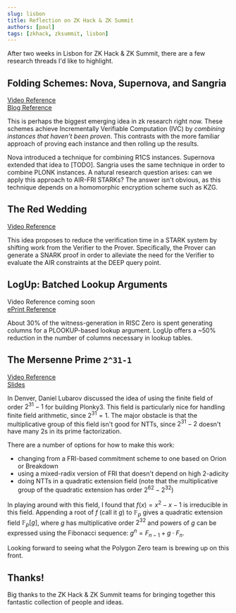 ```yaml
---
slug: lisbon
title: Reflection on ZK Hack & ZK Summit 
authors: [paul]
tags: [zkhack, zksummit, lisbon]
---
```


After two weeks in Lisbon for ZK Hack & ZK Summit, there are a few research threads I'd like to highlight. 

## Folding Schemes: Nova, Supernova, and Sangria
[Video Reference](https://www.youtube.com/live/YwSGyNr_yUU?feature=share&t=25164) <br/>
[Blog Reference](https://geometry.xyz/notebook/sangria-a-folding-scheme-for-plonk)

This is perhaps the biggest emerging idea in zk research right now. 
These schemes achieve Incrementally Verifiable Computation (IVC) by *combining instances that haven't been proven*. 
This contrasts with the more familiar approach of proving each instance and then rolling up the results. 

Nova introduced a technique for combining R1CS instances. 
Supernova extended that idea to [TODO]. 
Sangria uses the same technique in order to combine PLONK instances. 
A natural research question arises: can we apply this approach to AIR-FRI STARKs? 
The answer isn't obvious, as this technique depends on a homomorphic encryption scheme such as KZG. 

## The Red Wedding 
[Video Reference](https://youtu.be/YwSGyNr_yUU?t=21322) <br/>

This idea proposes to reduce the verification time in a STARK system by shifting work from the Verifier to the Prover. 
Specifically, the Prover can generate a SNARK proof in order to alleviate the need for the Verifier to evaluate the AIR constraints at the DEEP query point. 

## LogUp: Batched Lookup Arguments
Video Reference coming soon <br/>
[ePrint Reference](https://eprint.iacr.org/2022/1530.pdf)

About 30% of the witness-generation in RISC Zero is spent generating columns for a PLOOKUP-based lookup argument. 
LogUp offers a ~50% reduction in the number of columns necessary in lookup tables. 

## The Mersenne Prime `2^31-1`
[Video Reference](https://www.youtube.com/watch?v=giFA3UXbu_s&t=305s) <br/>
[Slides](https://drive.google.com/file/d/1JaoqFUARyUXuaz4PBUG0R64_Yuzc5O-_/view?usp=sharing)

In Denver, Daniel Lubarov discussed the idea of using the finite field of order $2^{31} - 1$ for building Plonky3.
This field is particularly nice for handling finite field arithmetic, since $2^{31} = 1$. 
The major obstacle is that the multiplicative group of this field isn't good for NTTs, since $2^{31} - 2$ doesn't have many 2s in its prime factorization. 

There are a number of options for how to make this work: 
- changing from a FRI-based commitment scheme to one based on Orion or Breakdown
- using a mixed-radix version of FRI that doesn't depend on high 2-adicity
- doing NTTs in a quadratic extension field (note that the multiplicative group of the quadratic extension has order $2^{62} - 2^{32}$)

In playing around with this field, I found that $f(x) = x^2 - x - 1$ is irreducible in this field. Appending a root of $f$ (call it $g$) to $\mathbb{F}_p$ gives a quadratic extension field $\mathbb{F}_p[g]$, where $g$ has multiplicative order $2^{32}$ and powers of $g$ can be expressed using the Fibonacci sequence: 
$g^n = F_{n-1} + g\cdot F_n$. 

Looking forward to seeing what the Polygon Zero team is brewing up on this front. 

## Thanks!
Big thanks to the ZK Hack & ZK Summit teams for bringing together this fantastic collection of people and ideas. 